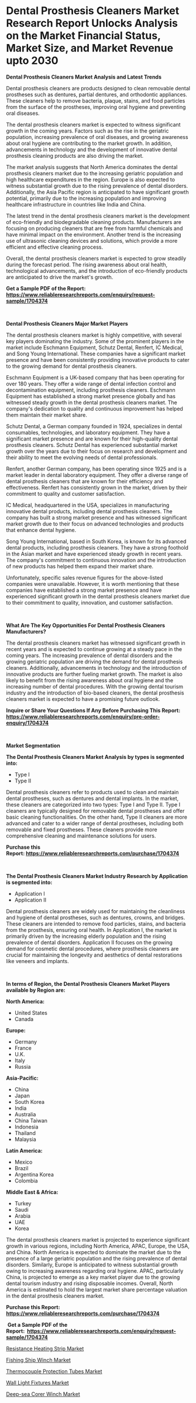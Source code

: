 <p><h1>Dental Prosthesis Cleaners Market Research Report Unlocks Analysis on the Market Financial Status, Market Size, and Market Revenue upto 2030</h1></p><p><strong>Dental Prosthesis Cleaners Market Analysis and Latest Trends</strong></p>
<p><p>Dental prosthesis cleaners are products designed to clean removable dental prostheses such as dentures, partial dentures, and orthodontic appliances. These cleaners help to remove bacteria, plaque, stains, and food particles from the surface of the prostheses, improving oral hygiene and preventing oral diseases.</p><p>The dental prosthesis cleaners market is expected to witness significant growth in the coming years. Factors such as the rise in the geriatric population, increasing prevalence of oral diseases, and growing awareness about oral hygiene are contributing to the market growth. In addition, advancements in technology and the development of innovative dental prosthesis cleaning products are also driving the market.</p><p>The market analysis suggests that North America dominates the dental prosthesis cleaners market due to the increasing geriatric population and high healthcare expenditures in the region. Europe is also expected to witness substantial growth due to the rising prevalence of dental disorders. Additionally, the Asia Pacific region is anticipated to have significant growth potential, primarily due to the increasing population and improving healthcare infrastructure in countries like India and China.</p><p>The latest trend in the dental prosthesis cleaners market is the development of eco-friendly and biodegradable cleaning products. Manufacturers are focusing on producing cleaners that are free from harmful chemicals and have minimal impact on the environment. Another trend is the increasing use of ultrasonic cleaning devices and solutions, which provide a more efficient and effective cleaning process.</p><p>Overall, the dental prosthesis cleaners market is expected to grow steadily during the forecast period. The rising awareness about oral health, technological advancements, and the introduction of eco-friendly products are anticipated to drive the market's growth.</p></p>
<p><strong>Get a Sample PDF of the Report:&nbsp; <a href="https://www.reliableresearchreports.com/enquiry/request-sample/1704374">https://www.reliableresearchreports.com/enquiry/request-sample/1704374</a></strong></p>
<p>&nbsp;</p>
<p><strong>Dental Prosthesis Cleaners Major Market Players</strong></p>
<p><p>The dental prosthesis cleaners market is highly competitive, with several key players dominating the industry. Some of the prominent players in the market include Eschmann Equipment, Schutz Dental, Renfert, IC Medical, and Song Young International. These companies have a significant market presence and have been consistently providing innovative products to cater to the growing demand for dental prosthesis cleaners.</p><p>Eschmann Equipment is a UK-based company that has been operating for over 180 years. They offer a wide range of dental infection control and decontamination equipment, including prosthesis cleaners. Eschmann Equipment has established a strong market presence globally and has witnessed steady growth in the dental prosthesis cleaners market. The company's dedication to quality and continuous improvement has helped them maintain their market share.</p><p>Schutz Dental, a German company founded in 1924, specializes in dental consumables, technologies, and laboratory equipment. They have a significant market presence and are known for their high-quality dental prosthesis cleaners. Schutz Dental has experienced substantial market growth over the years due to their focus on research and development and their ability to meet the evolving needs of dental professionals.</p><p>Renfert, another German company, has been operating since 1925 and is a market leader in dental laboratory equipment. They offer a diverse range of dental prosthesis cleaners that are known for their efficiency and effectiveness. Renfert has consistently grown in the market, driven by their commitment to quality and customer satisfaction.</p><p>IC Medical, headquartered in the USA, specializes in manufacturing innovative dental products, including dental prosthesis cleaners. The company has built a strong market presence and has witnessed significant market growth due to their focus on advanced technologies and products that enhance dental hygiene.</p><p>Song Young International, based in South Korea, is known for its advanced dental products, including prosthesis cleaners. They have a strong foothold in the Asian market and have experienced steady growth in recent years. The company's commitment to continuous innovation and the introduction of new products has helped them expand their market share.</p><p>Unfortunately, specific sales revenue figures for the above-listed companies were unavailable. However, it is worth mentioning that these companies have established a strong market presence and have experienced significant growth in the dental prosthesis cleaners market due to their commitment to quality, innovation, and customer satisfaction.</p></p>
<p>&nbsp;</p>
<p><strong>What Are The Key Opportunities For Dental Prosthesis Cleaners Manufacturers?</strong></p>
<p><p>The dental prosthesis cleaners market has witnessed significant growth in recent years and is expected to continue growing at a steady pace in the coming years. The increasing prevalence of dental disorders and the growing geriatric population are driving the demand for dental prosthesis cleaners. Additionally, advancements in technology and the introduction of innovative products are further fueling market growth. The market is also likely to benefit from the rising awareness about oral hygiene and the increasing number of dental procedures. With the growing dental tourism industry and the introduction of bio-based cleaners, the dental prosthesis cleaners market is expected to have a promising future outlook.</p></p>
<p><strong>Inquire or Share Your Questions If Any Before Purchasing This Report: <a href="https://www.reliableresearchreports.com/enquiry/pre-order-enquiry/1704374">https://www.reliableresearchreports.com/enquiry/pre-order-enquiry/1704374</a></strong></p>
<p>&nbsp;</p>
<p><strong>Market Segmentation</strong></p>
<p><strong>The Dental Prosthesis Cleaners Market Analysis by types is segmented into:</strong></p>
<p><ul><li>Type I</li><li>Type II</li></ul></p>
<p><p>Dental prosthesis cleaners refer to products used to clean and maintain dental prostheses, such as dentures and dental implants. In the market, these cleaners are categorized into two types: Type I and Type II. Type I cleaners are typically designed for removable dental prostheses and offer basic cleaning functionalities. On the other hand, Type II cleaners are more advanced and cater to a wider range of dental prostheses, including both removable and fixed prostheses. These cleaners provide more comprehensive cleaning and maintenance solutions for users.</p></p>
<p><strong>Purchase this Report:&nbsp;<a href="https://www.reliableresearchreports.com/purchase/1704374">https://www.reliableresearchreports.com/purchase/1704374</a></strong></p>
<p>&nbsp;</p>
<p><strong>The Dental Prosthesis Cleaners Market Industry Research by Application is segmented into:</strong></p>
<p><ul><li>Application I</li><li>Application II</li></ul></p>
<p><p>Dental prosthesis cleaners are widely used for maintaining the cleanliness and hygiene of dental prostheses, such as dentures, crowns, and bridges. These cleaners are intended to remove food particles, stains, and bacteria from the prosthesis, ensuring oral health. In Application I, the market is primarily driven by the increasing elderly population and the rising prevalence of dental disorders. Application II focuses on the growing demand for cosmetic dental procedures, where prosthesis cleaners are crucial for maintaining the longevity and aesthetics of dental restorations like veneers and implants.</p></p>
<p>&nbsp;</p>
<p><strong>In terms of Region, the Dental Prosthesis Cleaners Market Players available by Region are:</strong></p>
<p>
    <p> <strong> North America: </strong>
        <ul>
            <li>United States</li>
            <li>Canada</li>
        </ul>
        </p> 
    <p> <strong> Europe: </strong>
        <ul>
            <li>Germany</li>
            <li>France</li>
            <li>U.K.</li>
            <li>Italy</li>
            <li>Russia</li>
        </ul>
        </p> 
    <p> <strong> Asia-Pacific: </strong>
        <ul>
            <li>China</li>
            <li>Japan</li>
            <li>South Korea</li>
            <li>India</li>
            <li>Australia</li>
            <li>China Taiwan</li>
            <li>Indonesia</li>
            <li>Thailand</li>
            <li>Malaysia</li>
        </ul>
        </p> 
    <p> <strong> Latin America: </strong>
        <ul>
            <li>Mexico</li>
            <li>Brazil</li>
            <li>Argentina Korea</li>
            <li>Colombia</li>
        </ul>
        </p> 
    <p> <strong> Middle East & Africa: </strong>
        <ul>
            <li>Turkey</li>
            <li>Saudi</li>
            <li>Arabia</li>
            <li>UAE</li>
            <li>Korea</li>
        </ul>
    </p>
    </p>
<p><p>The dental prosthesis cleaners market is projected to experience significant growth in various regions, including North America, APAC, Europe, the USA, and China. North America is expected to dominate the market due to the presence of a large geriatric population and the rising prevalence of dental disorders. Similarly, Europe is anticipated to witness substantial growth owing to increasing awareness regarding oral hygiene. APAC, particularly China, is projected to emerge as a key market player due to the growing dental tourism industry and rising disposable incomes. Overall, North America is estimated to hold the largest market share percentage valuation in the dental prosthesis cleaners market.</p></p>
<p><strong>Purchase this Report: <a href="https://www.reliableresearchreports.com/purchase/1704374">https://www.reliableresearchreports.com/purchase/1704374</a></strong></p>
<p>&nbsp;<strong>Get a Sample PDF of the Report:&nbsp;&nbsp;<a href="https://www.reliableresearchreports.com/enquiry/request-sample/1704374">https://www.reliableresearchreports.com/enquiry/request-sample/1704374</a></strong></p>
<p><strong></strong></p>
<p><p><a href="https://www.linkedin.com/pulse/decoding-resistance-heating-strip-market-deep-dive-latest-ofx2e/">Resistance Heating Strip Market</a></p><p><a href="https://medium.com/@pair.holy.proof/fishing-ship-winch-market-report-reveals-the-latest-trends-and-growth-opportunities-of-this-market-eeb8855962e1">Fishing Ship Winch Market</a></p><p><a href="https://www.linkedin.com/pulse/thermocouple-protection-tubes-market-size-growth-forecast-toshe/">Thermocouple Protection Tubes Market</a></p><p><a href="https://github.com/santosh758595/Market-Research-Report-List-1/blob/main/wall-light-fixtures-market.md">Wall Light Fixtures Market</a></p><p><a href="https://medium.com/@lap.snake.again/deep-sea-corer-winch-market-analysis-and-sze-forecasted-for-period-from-2023-to-2030-8686035a0d4b">Deep-sea Corer Winch Market</a></p></p>